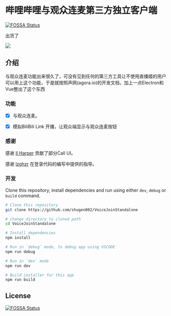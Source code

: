 # 哔哩哔哩与观众连麦第三方独立客户端
[![FOSSA Status](https://app.fossa.com/api/projects/git%2Bgithub.com%2Fshugen002%2FVoiceJoinStandalone.svg?type=shield)](https://app.fossa.com/projects/git%2Bgithub.com%2Fshugen002%2FVoiceJoinStandalone?ref=badge_shield)


出货了

![](https://img.shields.io/badge/works%20fine-for%20me-green)

## 介绍

与观众连麦功能出来很久了，可没有见到任何的第三方工具让不使用直播姬的用户可以用上这个功能，于是就按照声网(agora.io)的开发文档，加上一点Electron和Vue整出了这个东西

### 功能

- [x] 与观众连麦。

- [x] 模拟BiliBili Link 开播，让观众端显示与观众连麦按钮


### 感谢

感谢 [Il Harper](https://github.com/Afanyiyu) 贡献了部分Call UI。

感谢 [lzghzr](https://github.com/lzghzr) 在登录代码的编写中提供的指导。

### 开发
Clone this repository, install dependencies and run using either `dev`, `debug` or `build` command.

```bash
# Clone this repository
git clone https://github.com/shugen002/VoiceJoinStandalone

# change directory to cloned path
cd VoiceJoinStandalone

# Install dependencies
npm install

# Run in `debug` mode, to debug app using VSCODE
npm run debug

# Run in `dev` mode
npm run dev

# Build installer for this app
npm run build
```


## License
[![FOSSA Status](https://app.fossa.com/api/projects/git%2Bgithub.com%2Fshugen002%2FVoiceJoinStandalone.svg?type=large)](https://app.fossa.com/projects/git%2Bgithub.com%2Fshugen002%2FVoiceJoinStandalone?ref=badge_large)